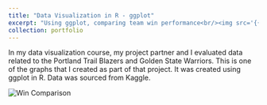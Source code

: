 ```yaml
---
title: "Data Visualization in R - ggplot"
excerpt: "Using ggplot, comparing team win performance<br/><img src='{{ site.baseurl }}/images/Win_Comparison.png'>"
collection: portfolio
---
```


In my data visualization course, my project partner and I evaluated data related to the Portland Trail Blazers and Golden State Warriors.  This is one of the graphs that I created as part of that project.  It was created using ggplot in R.  Data was sourced from Kaggle.

<img src="{{ site.baseurl }}/images/Win_Comparison.png" alt="Win Comparison">
